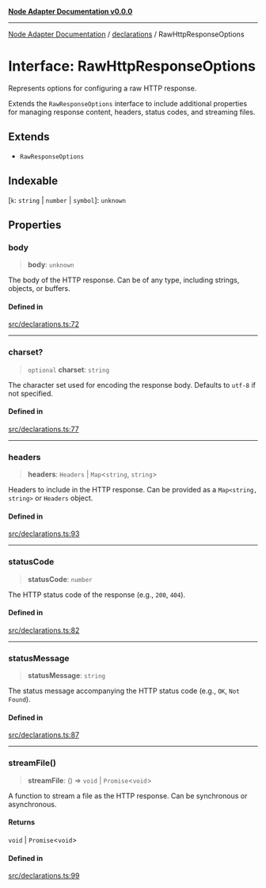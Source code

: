 [**Node Adapter Documentation v0.0.0**](../../README.md)

***

[Node Adapter Documentation](../../modules.md) / [declarations](../README.md) / RawHttpResponseOptions

# Interface: RawHttpResponseOptions

Represents options for configuring a raw HTTP response.

Extends the `RawResponseOptions` interface to include additional properties
for managing response content, headers, status codes, and streaming files.

## Extends

- `RawResponseOptions`

## Indexable

 \[`k`: `string` \| `number` \| `symbol`\]: `unknown`

## Properties

### body

> **body**: `unknown`

The body of the HTTP response. Can be of any type, including strings, objects, or buffers.

#### Defined in

[src/declarations.ts:72](https://github.com/stonemjs/node-adapter/blob/9929d494d97af9b76f0eedfbba8a3119e7dc4922/src/declarations.ts#L72)

***

### charset?

> `optional` **charset**: `string`

The character set used for encoding the response body. Defaults to `utf-8` if not specified.

#### Defined in

[src/declarations.ts:77](https://github.com/stonemjs/node-adapter/blob/9929d494d97af9b76f0eedfbba8a3119e7dc4922/src/declarations.ts#L77)

***

### headers

> **headers**: `Headers` \| `Map`\<`string`, `string`\>

Headers to include in the HTTP response.
Can be provided as a `Map<string, string>` or `Headers` object.

#### Defined in

[src/declarations.ts:93](https://github.com/stonemjs/node-adapter/blob/9929d494d97af9b76f0eedfbba8a3119e7dc4922/src/declarations.ts#L93)

***

### statusCode

> **statusCode**: `number`

The HTTP status code of the response (e.g., `200`, `404`).

#### Defined in

[src/declarations.ts:82](https://github.com/stonemjs/node-adapter/blob/9929d494d97af9b76f0eedfbba8a3119e7dc4922/src/declarations.ts#L82)

***

### statusMessage

> **statusMessage**: `string`

The status message accompanying the HTTP status code (e.g., `OK`, `Not Found`).

#### Defined in

[src/declarations.ts:87](https://github.com/stonemjs/node-adapter/blob/9929d494d97af9b76f0eedfbba8a3119e7dc4922/src/declarations.ts#L87)

***

### streamFile()

> **streamFile**: () => `void` \| `Promise`\<`void`\>

A function to stream a file as the HTTP response.
Can be synchronous or asynchronous.

#### Returns

`void` \| `Promise`\<`void`\>

#### Defined in

[src/declarations.ts:99](https://github.com/stonemjs/node-adapter/blob/9929d494d97af9b76f0eedfbba8a3119e7dc4922/src/declarations.ts#L99)
